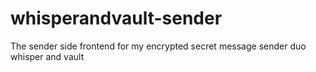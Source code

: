 # whisperandvault-sender
The sender side frontend for my encrypted secret message sender duo whisper and vault
